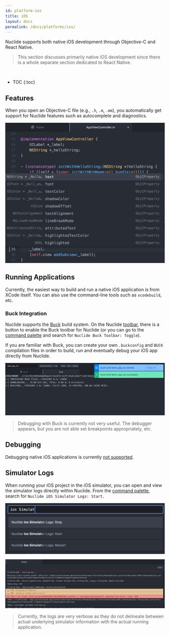 ```yaml
---
id: platform-ios
title: iOS
layout: docs
permalink: /docs/platforms/ios/
---
```


Nuclide supports both native iOS development through Objective-C and React Native.

> This section discusses primarily native iOS development since there is a whole separate section
> dedicated to React Native.

<br/>

* TOC
{:toc}

## Features

When you open an Objective-C file (e.g., `.h`, `.m`, `.mm`), you automatically get support for
Nuclide features such as autocomplete and diagnostics.

![](/static/images/docs/platform-ios-native-autocomplete.png)

## Running Applications

Currently, the easiest way to build and run a native iOS application is from XCode itself.
You can also use the command-line tools such as `xcodebuild`, etc.

### Buck Integration

Nuclide supports the [Buck](https://buckbuild.com/) build system. On the Nuclide
[toolbar](/docs/features/toolbar), there is a button to enable the Buck toolbar for Nuclide (or you
can go to the [command palette](/docs/editor/basics/#command-palette) and search for
`Nuclide Buck Toolbar: Toggle`).

If you are familiar with Buck, you can create your own `.buckconfig` and `BUCK` compilation files
in order to build, run and eventually debug your iOS app directly from Nuclide.

![](/static/images/docs/platform-ios-buck-build.png)

> Debugging with Buck is currently not very useful. The debugger appears, but you are not able
> set breakpoints appropriately, etc.

## Debugging

Debugging native iOS applications is currently
[not supported](/docs/features/debugger/#language-specific-debugging__ios).

## Simulator Logs

When running your iOS project in the iOS simulator, you can open and view the simulator logs
directly within Nuclide. From the [command palette](/docs/editor/basics/#command-palette), search
for `Nuclide iOS Simulator Logs: Start`.

![](/static/images/docs/platform-ios-toggle-simulator.png)

![](/static/images/docs/platform-ios-simulator-output.png)

> Currently, the logs are very verbose as they do not delineate between actual underlying simulator
> information with the actual running application.
